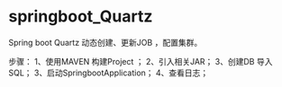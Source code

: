 # springboot_Quartz
Spring boot Quartz 动态创建、更新JOB ，配置集群。

步骤：
1、使用MAVEN 构建Project ；
2、引入相关JAR；
3、创建DB 导入 SQL；
3、启动SpringbootApplication；
4、查看日志；
